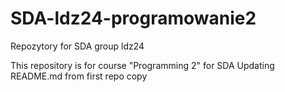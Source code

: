 # SDA-ldz24-programowanie2
Repozytory for SDA group ldz24

This repository is for course "Programming 2" for SDA 
Updating README.md from first repo copy